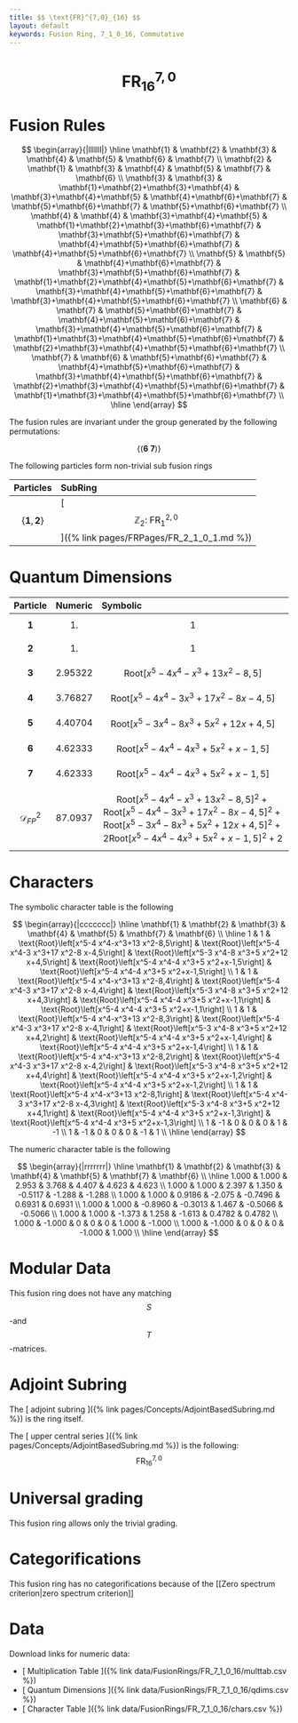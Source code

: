 ```yaml
---
title: $$ \text{FR}^{7,0}_{16} $$
layout: default
keywords: Fusion Ring, 7_1_0_16, Commutative
---
```

# $$ \text{FR}^{7,0}_{16} $$


# Fusion Rules

$$
\begin{array}{|lllllll|}
\hline
 \mathbf{1} & \mathbf{2} & \mathbf{3} & \mathbf{4} & \mathbf{5} & \mathbf{6} & \mathbf{7} \\
 \mathbf{2} & \mathbf{1} & \mathbf{3} & \mathbf{4} & \mathbf{5} & \mathbf{7} & \mathbf{6} \\
 \mathbf{3} & \mathbf{3} & \mathbf{1}+\mathbf{2}+\mathbf{3}+\mathbf{4} & \mathbf{3}+\mathbf{4}+\mathbf{5} & \mathbf{4}+\mathbf{6}+\mathbf{7} & \mathbf{5}+\mathbf{6}+\mathbf{7} & \mathbf{5}+\mathbf{6}+\mathbf{7} \\
 \mathbf{4} & \mathbf{4} & \mathbf{3}+\mathbf{4}+\mathbf{5} & \mathbf{1}+\mathbf{2}+\mathbf{3}+\mathbf{6}+\mathbf{7} & \mathbf{3}+\mathbf{5}+\mathbf{6}+\mathbf{7} & \mathbf{4}+\mathbf{5}+\mathbf{6}+\mathbf{7} & \mathbf{4}+\mathbf{5}+\mathbf{6}+\mathbf{7} \\
 \mathbf{5} & \mathbf{5} & \mathbf{4}+\mathbf{6}+\mathbf{7} & \mathbf{3}+\mathbf{5}+\mathbf{6}+\mathbf{7} & \mathbf{1}+\mathbf{2}+\mathbf{4}+\mathbf{5}+\mathbf{6}+\mathbf{7} & \mathbf{3}+\mathbf{4}+\mathbf{5}+\mathbf{6}+\mathbf{7} & \mathbf{3}+\mathbf{4}+\mathbf{5}+\mathbf{6}+\mathbf{7} \\
 \mathbf{6} & \mathbf{7} & \mathbf{5}+\mathbf{6}+\mathbf{7} & \mathbf{4}+\mathbf{5}+\mathbf{6}+\mathbf{7} & \mathbf{3}+\mathbf{4}+\mathbf{5}+\mathbf{6}+\mathbf{7} & \mathbf{1}+\mathbf{3}+\mathbf{4}+\mathbf{5}+\mathbf{6}+\mathbf{7} & \mathbf{2}+\mathbf{3}+\mathbf{4}+\mathbf{5}+\mathbf{6}+\mathbf{7} \\
 \mathbf{7} & \mathbf{6} & \mathbf{5}+\mathbf{6}+\mathbf{7} & \mathbf{4}+\mathbf{5}+\mathbf{6}+\mathbf{7} & \mathbf{3}+\mathbf{4}+\mathbf{5}+\mathbf{6}+\mathbf{7} & \mathbf{2}+\mathbf{3}+\mathbf{4}+\mathbf{5}+\mathbf{6}+\mathbf{7} & \mathbf{1}+\mathbf{3}+\mathbf{4}+\mathbf{5}+\mathbf{6}+\mathbf{7} \\
\hline
\end{array}
$$


The fusion rules are invariant under the group generated by the following permutations:

$$ \{(\mathbf{6} \  \mathbf{7})\} $$


The following particles form non-trivial sub fusion rings

| Particles | SubRing |
| :------ | :------ |
| $$ \{\mathbf{1},\mathbf{2}\} $$ | [ $$ \mathbb{Z}_2:\ \text{FR}^{2,0}_{1} $$ ]({% link pages/FRPages/FR_2_1_0_1.md %}) |

# Quantum Dimensions

| Particle | Numeric | Symbolic |
| :------ | :------ | :------ |
| $$ \mathbf{1} $$ | $$ 1. $$ | $$ 1 $$ |
| $$ \mathbf{2} $$ | $$ 1. $$ | $$ 1 $$ |
| $$ \mathbf{3} $$ | $$ 2.95322 $$ | $$ \text{Root}\left[x^5-4 x^4-x^3+13 x^2-8,5\right] $$ |
| $$ \mathbf{4} $$ | $$ 3.76827 $$ | $$ \text{Root}\left[x^5-4 x^4-3 x^3+17 x^2-8 x-4,5\right] $$ |
| $$ \mathbf{5} $$ | $$ 4.40704 $$ | $$ \text{Root}\left[x^5-3 x^4-8 x^3+5 x^2+12 x+4,5\right] $$ |
| $$ \mathbf{6} $$ | $$ 4.62333 $$ | $$ \text{Root}\left[x^5-4 x^4-4 x^3+5 x^2+x-1,5\right] $$ |
| $$ \mathbf{7} $$ | $$ 4.62333 $$ | $$ \text{Root}\left[x^5-4 x^4-4 x^3+5 x^2+x-1,5\right] $$ |
| $$ \mathcal{D}_{FP}^2 $$ | $$ 87.0937 $$ | $$ \text{Root}\left[x^5-4 x^4-x^3+13 x^2-8,5\right]^2+\text{Root}\left[x^5-4 x^4-3 x^3+17 x^2-8 x-4,5\right]^2+\text{Root}\left[x^5-3 x^4-8 x^3+5 x^2+12 x+4,5\right]^2+2 \text{Root}\left[x^5-4 x^4-4 x^3+5 x^2+x-1,5\right]^2+2 $$ |

# Characters

The symbolic character table is the following

$$
\begin{array}{|ccccccc|}
\hline
 \mathbf{1} & \mathbf{2} & \mathbf{3} & \mathbf{4} & \mathbf{5} & \mathbf{7} & \mathbf{6} \\
\hline
 1 & 1 & \text{Root}\left[x^5-4 x^4-x^3+13 x^2-8,5\right] & \text{Root}\left[x^5-4 x^4-3 x^3+17 x^2-8 x-4,5\right] & \text{Root}\left[x^5-3 x^4-8 x^3+5 x^2+12 x+4,5\right] & \text{Root}\left[x^5-4 x^4-4 x^3+5 x^2+x-1,5\right] & \text{Root}\left[x^5-4 x^4-4 x^3+5 x^2+x-1,5\right] \\
 1 & 1 & \text{Root}\left[x^5-4 x^4-x^3+13 x^2-8,4\right] & \text{Root}\left[x^5-4 x^4-3 x^3+17 x^2-8 x-4,4\right] & \text{Root}\left[x^5-3 x^4-8 x^3+5 x^2+12 x+4,3\right] & \text{Root}\left[x^5-4 x^4-4 x^3+5 x^2+x-1,1\right] & \text{Root}\left[x^5-4 x^4-4 x^3+5 x^2+x-1,1\right] \\
 1 & 1 & \text{Root}\left[x^5-4 x^4-x^3+13 x^2-8,3\right] & \text{Root}\left[x^5-4 x^4-3 x^3+17 x^2-8 x-4,1\right] & \text{Root}\left[x^5-3 x^4-8 x^3+5 x^2+12 x+4,2\right] & \text{Root}\left[x^5-4 x^4-4 x^3+5 x^2+x-1,4\right] & \text{Root}\left[x^5-4 x^4-4 x^3+5 x^2+x-1,4\right] \\
 1 & 1 & \text{Root}\left[x^5-4 x^4-x^3+13 x^2-8,2\right] & \text{Root}\left[x^5-4 x^4-3 x^3+17 x^2-8 x-4,2\right] & \text{Root}\left[x^5-3 x^4-8 x^3+5 x^2+12 x+4,4\right] & \text{Root}\left[x^5-4 x^4-4 x^3+5 x^2+x-1,2\right] & \text{Root}\left[x^5-4 x^4-4 x^3+5 x^2+x-1,2\right] \\
 1 & 1 & \text{Root}\left[x^5-4 x^4-x^3+13 x^2-8,1\right] & \text{Root}\left[x^5-4 x^4-3 x^3+17 x^2-8 x-4,3\right] & \text{Root}\left[x^5-3 x^4-8 x^3+5 x^2+12 x+4,1\right] & \text{Root}\left[x^5-4 x^4-4 x^3+5 x^2+x-1,3\right] & \text{Root}\left[x^5-4 x^4-4 x^3+5 x^2+x-1,3\right] \\
 1 & -1 & 0 & 0 & 0 & 1 & -1 \\
 1 & -1 & 0 & 0 & 0 & -1 & 1 \\
\hline
\end{array}
$$

The numeric character table is the following

$$
\begin{array}{|rrrrrrr|}
\hline
 \mathbf{1} & \mathbf{2} & \mathbf{3} & \mathbf{4} & \mathbf{5} & \mathbf{7} & \mathbf{6} \\
\hline
 1.000 & 1.000 & 2.953 & 3.768 & 4.407 & 4.623 & 4.623 \\
 1.000 & 1.000 & 2.397 & 1.350 & -0.5117 & -1.288 & -1.288 \\
 1.000 & 1.000 & 0.9186 & -2.075 & -0.7496 & 0.6931 & 0.6931 \\
 1.000 & 1.000 & -0.8960 & -0.3013 & 1.467 & -0.5066 & -0.5066 \\
 1.000 & 1.000 & -1.373 & 1.258 & -1.613 & 0.4782 & 0.4782 \\
 1.000 & -1.000 & 0 & 0 & 0 & 1.000 & -1.000 \\
 1.000 & -1.000 & 0 & 0 & 0 & -1.000 & 1.000 \\
\hline
\end{array}
$$

# Modular Data

This fusion ring does not have any matching $$ S $$-and $$ T $$-matrices.

# Adjoint Subring

The [ adjoint subring ]({% link pages/Concepts/AdjointBasedSubring.md %}) is the ring itself.

The [ upper central series ]({% link pages/Concepts/AdjointBasedSubring.md %}) is the following:
$$ \text{FR}^{7,0}_{16} $$

# Universal grading

This fusion ring allows only the trivial grading.

# Categorifications

This fusion ring has no categorifications because of the [[Zero spectrum criterion|zero spectrum criterion]]

# Data

Download links for numeric data:

* [ Multiplication Table ]({% link data/FusionRings/FR_7_1_0_16/multtab.csv %})
* [ Quantum Dimensions ]({% link data/FusionRings/FR_7_1_0_16/qdims.csv %})
* [ Character Table ]({% link data/FusionRings/FR_7_1_0_16/chars.csv %})